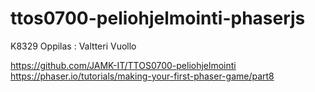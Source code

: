 # ttos0700-peliohjelmointi-phaserjs

K8329
Oppilas :	Valtteri Vuollo

https://github.com/JAMK-IT/TTOS0700-peliohjelmointi
https://phaser.io/tutorials/making-your-first-phaser-game/part8
